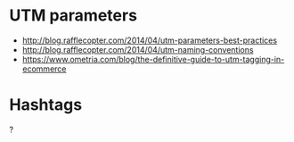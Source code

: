 # UTM parameters
* http://blog.rafflecopter.com/2014/04/utm-parameters-best-practices
* http://blog.rafflecopter.com/2014/04/utm-naming-conventions
* https://www.ometria.com/blog/the-definitive-guide-to-utm-tagging-in-ecommerce

# Hashtags
?
